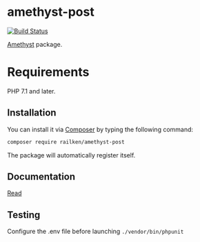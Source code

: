 # amethyst-post

[![Build Status](https://travis-ci.org/railken/amethyst-post.svg?branch=master)](https://travis-ci.org/railken/amethyst-post)

[Amethyst](https://github.com/railken/amethyst) package.

# Requirements

PHP 7.1 and later.

## Installation

You can install it via [Composer](https://getcomposer.org/) by typing the following command:

```bash
composer require railken/amethyst-post
```

The package will automatically register itself.

## Documentation

[Read](docs/index.md)

## Testing

Configure the .env file before launching `./vendor/bin/phpunit`

